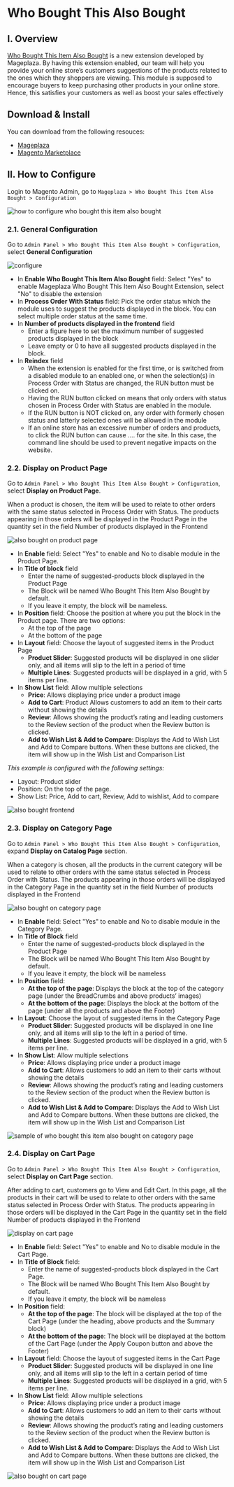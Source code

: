 # Who Bought This Also Bought

## I. Overview

[Who Bought This Item Also Bought](https://www.mageplaza.com/magento-2-who-bought-this-also-bought/) is a new extension developed by Mageplaza. By having this extension enabled, our team will help you provide your online store’s customers suggestions of the products related to the ones which they shoppers are viewing. This module is supposed to encourage buyers to keep purchasing other products in your online store. Hence, this satisfies your customers as well as boost your sales effectively

## Download & Install

You can download from the following resouces:

- [Mageplaza](https://www.mageplaza.com/magento-2-who-bought-this-also-bought/)
- [Magento Marketplace](https://marketplace.magento.com/mageplaza-module-who-bought-this-item-also-bought.html)


## II. How to Configure

Login to Magento Admin, go to `Mageplaza > Who Bought This Item Also Bought > Configuration`

![how to configure who bought this item also bought](https://cdn.mageplaza.com/media/general/ZkRdIen.png)

### 2.1. General Configuration

Go to `Admin Panel > Who Bought This Item Also Bought > Configuration`, select **General Configuration**

![configure](https://cdn.mageplaza.com/media/general/u4t58bE.png)

* In **Enable Who Bought This Item Also Bought** field: Select "Yes" to enable Mageplaza Who Bought This Item Also Bought Extension, select "No" to disable the extension
* In **Process Order With Status** field: Pick the order status which the module uses to suggest the products displayed in the block. You can select multiple order status at the same time.
* In **Number of products displayed in the frontend** field
  * Enter a figure here to set the maximum number of suggested products displayed in the block
  * Leave empty or 0 to have all suggested products displayed in the block.
* In **Reindex** field
  * When the extension is enabled for the first time, or is switched from a disabled module to an enabled one, or when the selection(s) in Process Order with Status are changed, the RUN button must be clicked on.
  * Having the RUN button clicked on means that only orders with status chosen in Process Order with Status are enabled in the module.
  * If the RUN button is NOT clicked on, any order with formerly chosen status and latterly selected ones will be allowed in the module
  * If an online store has an excessive number of orders and products, to click the RUN button can cause …. for the site. In this case, the command line should be used to prevent negative impacts on the website.

### 2.2. Display on Product Page

Go to `Admin Panel > Who Bought This Item Also Bought > Configuration`, select **Display on Product Page**.

When a product is chosen, the item will be used to relate to other orders with the same status selected in Process Order with Status. The products appearing in those orders will be displayed in the Product Page in the quantity set in the field Number of products displayed in the Frontend 

![also bought on product page](https://cdn.mageplaza.com/media/general/Gd6soIY.png)

* In **Enable** field: Select "Yes" to enable and No to disable module in the Product Page.
* In **Title of block** field
  * Enter the name of suggested-products block displayed in the Product Page
  * The Block will be named Who Bought This Item Also Bought by default.
  * If you leave it empty, the block will be nameless.
* In **Position** field: Choose the position at where you put the block in the Product page. There are two options:
  * At the top of the page
  * At the bottom of the page
* In **Layout** field: Choose the layout of suggested items in the Product Page
  * **Product Slider**: Suggested products will be displayed in one slider only, and all items will slip to the left in a period of time
  * **Multiple Lines**: Suggested products will be displayed in a grid, with 5 items per line.
* In **Show List** field: Allow multiple selections
  * **Price**: Allows displaying price under a product image
  * **Add to Cart**: Product Allows customers to add an item to their carts without showing the details
  * **Review**: Allows showing the product’s rating and leading customers to the Review section of the product when the Review button is clicked.
  * **Add to Wish List & Add to Compare**: Displays the Add to Wish List and  Add to Compare buttons. When these buttons are clicked, the item will show up in the Wish List and Comparison List

*This example is configured with the following settings:*
  * Layout: Product slider
  * Position: On the top of the page.
  * Show List: Price, Add to cart, Review, Add to wishlist, Add to compare

![also bought frontend](https://cdn.mageplaza.com/media/general/JvR81o7.png)


### 2.3. Display on Category Page

Go to `Admin Panel > Who Bought This Item Also Bought > Configuration`, expand **Display on Catalog Page** section.

When a category is chosen, all the products in the current category will be used to relate to other orders with the same status selected in Process Order with Status. The products appearing in those orders will be displayed in the Category Page in the quantity set in the field Number of products displayed in the Frontend 

![also bought on category page](https://cdn.mageplaza.com/media/general/4tdjW5y.png)


* In **Enable** field: Select "Yes" to enable and No to disable module in the Category Page.
* In **Title of Block** field
  * Enter the name of suggested-products block displayed in the Product Page
  * The Block will be named Who Bought This Item Also Bought by default.
  * If you leave it empty, the block will be nameless
* In **Position** field:
  * **At the top of the page**: Displays the block at the top of the category page (under the BreadCrumbs and above products’ images)
  * **At the bottom of the page**: Displays the block at the bottom of the page (under all the products and above the Footer)
* In **Layout**: Choose the layout of suggested items in the Category Page
  * **Product Slider**: Suggested products will be displayed in one line only, and all items will slip to the left in a period of time.
  * **Multiple Lines**: Suggested products will be displayed in a grid, with 5 items per line.
* In **Show List**: Allow multiple selections
  * **Price**: Allows displaying price under a product image
  * **Add to Cart**: Allows customers to add an item to their carts without showing the details
  * **Review**: Allows showing the product’s rating and leading customers to the Review section of the product when the Review button is clicked.
  * **Add to Wish List & Add to Compare**: Displays the Add to Wish List and  Add to Compare buttons. When these buttons are clicked, the item will show up in the Wish List and Comparison List

![sample of who bought this item also bought on category page](https://cdn.mageplaza.com/media/general/QUrsuqP.png)

### 2.4. Display on Cart Page

Go to `Admin Panel > Who Bought This Item Also Bought > Configuration`, select **Display on Cart Page** section.

After adding to cart, customers go to View and Edit Cart. In this page, all the products in their cart will be used to relate to other orders with the same status selected in Process Order with Status. The products appearing in those orders will be displayed in the Cart Page in the quantity set in the field Number of products displayed in the Frontend


![display on cart page](https://cdn.mageplaza.com/media/general/l5ibZXL.png)


* In **Enable** field: Select "Yes" to enable and No to disable module in the Cart Page.
* In **Title of Block** field: 
  * Enter the name of suggested-products block displayed in the Cart Page.
  * The Block will be named Who Bought This Item Also Bought by default.
  * If you leave it empty, the block will be nameless 
* In **Position** field:
  * **At the top of the page**: The block will be displayed at the top of the Cart Page (under the heading, above products and the Summary block)
  * **At the bottom of the page**: The block will be displayed at the bottom of the Cart Page (under the Apply Coupon button and above the Footer)
* In **Layout** field: Choose the layout of suggested items in the Cart Page
  * **Product Slider**: Suggested products will be displayed in one line only, and all items will slip to the left in a certain period of time
  * **Multiple Lines**: Suggested products will be displayed in a grid, with 5 items per line.
* In **Show List** field: Allow multiple selections
  * **Price**: Allows displaying price under a product image
  * **Add to Cart**: Allows customers to add an item to their carts without showing the details
  * **Review**: Allows showing the product’s rating and leading customers to the Review section of the product when the Review button is clicked.
  * **Add to Wish List & Add to Compare**: Displays the Add to Wish List and  Add to Compare buttons. When these buttons are clicked, the item will show up in the Wish List and Comparison List

![also bought on cart page](https://cdn.mageplaza.com/media/general/bmIju5s.png)
